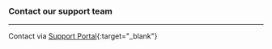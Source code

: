 ### Contact our support team
---  
Contact via [Support Portal](https://support.theobald-software.com){:target="_blank"}